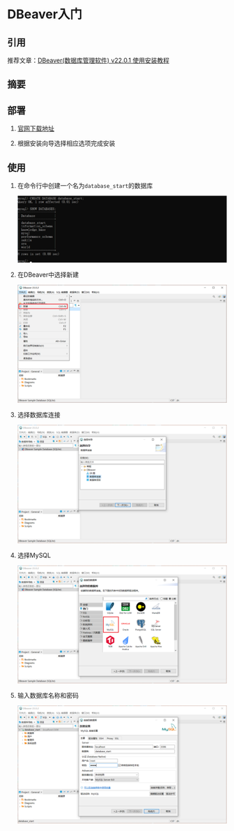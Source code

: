 # DBeaver入门

## 引用

推荐文章：[DBeaver(数据库管理软件) v22.0.1 使用安装教程](https://blog.csdn.net/FxxYSHOOO/article/details/124103994)

## 摘要

## 部署

1. [官网下载地址](https://dbeaver.io/download/)

2. 根据安装向导选择相应选项完成安装 

## 使用

1. 在命令行中创建一个名为`database_start`的数据库

    ![picture 1](images/7a7bd789d2da9ae09ef8f55dd246b174d6f593c72417c6b7fce954441136695b.png)  

2. 在DBeaver中选择新建

    ![picture 2](images/7abb032f8eba40eece876a4b0c315a95f1761ba70c8ac00c3881cda137a837ba.png)  

3. 选择数据库连接

    ![picture 3](images/3ce989f444fc20f6bb6ea862911007949d30bca7ead5fc2a9c6bcbfb4fdf15c4.png)  

4. 选择MySQL

    ![picture 4](images/41dddc7a7b75dcaf6d6c0975982ae38888cb7009ec5d1a92090fde29c1aa2f6b.png)  

5. 输入数据库名称和密码

    ![picture 5](images/3a67be34822a740f9023bad05cab827380c02c7f476b21888467866401eeb1a5.png)  